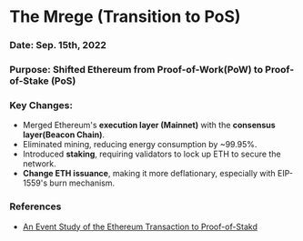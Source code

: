 # The Mrege (Transition to PoS)

### Date: Sep. 15th, 2022 
### Purpose: Shifted Ethereum from Proof-of-Work(PoW) to Proof-of-Stake (PoS)
### Key Changes: 
- Merged Ethereum's **execution layer (Mainnet)** with the **consensus layer(Beacon Chain)**.
- Eliminated mining, reducing energy consumption by ~99.95%. 
- Introduced **staking**, requiring validators to lock up ETH to secure the network. 
- **Change ETH issuance**, making it more deflationary, especially with EIP-1559's burn mechanism.

### References 
- [An Event Study of the Ethereum Transaction to Proof-of-Stakd](https://arxiv.org/pdf/2210.13655)